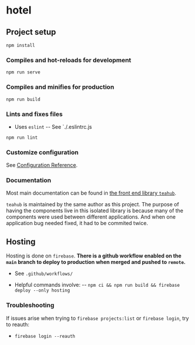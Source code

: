 # hotel

## Project setup
```
npm install
```

### Compiles and hot-reloads for development
```
npm run serve
```

### Compiles and minifies for production
```
npm run build
```

### Lints and fixes files
- Uses `eslint`
-- See `./.eslintrc.js
```
npm run lint
```

### Customize configuration
See [Configuration Reference](https://cli.vuejs.org/config/).

### Documentation
Most main documentation can be found in [the front end library `teahub`](https://github.com/twoody/teahub).

`teahub` is maintained by the same author as this project. The purpose of having the components live in this
isolated library is because many of the components were used between different applications.
And when one application bug needed fixed, it had to be commited twice. 

## Hosting
Hosting is done on `firebase`.
**There is a github workflow enabled on the `main` branch to deploy to production when merged and pushed to `remote`.**
- See `.github/workflows/`

- Helpful commands involve:
-- `npm ci && npm run build && firebase deploy --only hosting`

### Troubleshooting
If issues arise when trying to `firebase projects:list` or `firebase login`, try to reauth:
- `firebase login --reauth`
